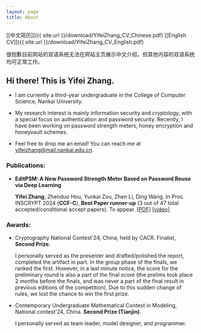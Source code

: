 ```yaml
---
layout: page
title: About
---
```


[[中文简历]]({{ site.url }}/download/YifeiZhang_CV_Chinese.pdf)  [[English CV]]({{ site.url }}/download/YifeiZhang_CV_English.pdf)

很抱歉目前网站的双语系统无法在网站主页展示中文介绍，但其他内容的双语系统均可正常工作。

## Hi there! This is Yifei Zhang.

- I am currently a third-year undergraduate in the College of Computer Science, Nankai University.

- My research interest is mainly information security and cryptology, with a special focus on authentication and password security. Recently, I have been working on password strength meters, honey encryption and honeyvault schemes.

- Feel free to drop me an email! You can reach me at yifeizhang@mail.nankai.edu.cn.

### Publications:

- **EditPSM: A New Password Strength Meter Based on Password Reuse via Deep Learning**
  
  **Yifei Zhang**, Zhenduo Hou, Yunkai Zou, Zhen Li, Ding Wang. In Proc. INSCRYPT 2024 (**CCF-C**), **Best Paper runner-up** (3 out of 47 total accepted/conditional accept papers). To appear. [[PDF]](https://www.researchgate.net/publication/387090294_EditPSM_A_New_Password_Strength_Meter_Based_on_Password_Reuse_via_Deep_Learning) [[video]](https://www.bilibili.com/video/BV1Zhk1YqECC?vd_source=a77cc3ee011649af678918fbe9172a5c)

### Awards:

- Cryptography National Contest'24, China, held by CACR. Finalist, **Second Prize**.

  I personally served as the presenter and drafted/polished the report, completed the artifact in part. In the group phase of the finals, we ranked the first.
  However, in a last minute notice, the score for the preliminary round is also a part of the final score (the prelims took place 2 months before the finals, and was never
  a part of the final result in previous editions of the competition). Due to this sudden change of rules, we lost the chance to win the first prize.

- Contemporary Undergraduate Mathematical Contest in Modeling, National contest'24, China. **Second Prize (Tianjin)**. 

  I personally served as team leader, model designer, and programmer.